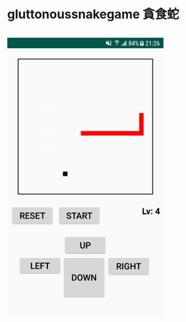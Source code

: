 # gluttonoussnakegame 貪食蛇
<br>

<img width="360" height="640" src="https://github.com/markxie2018/gluttonoussnakegame/blob/master/Screenshot_20200131-212625.png"/>
